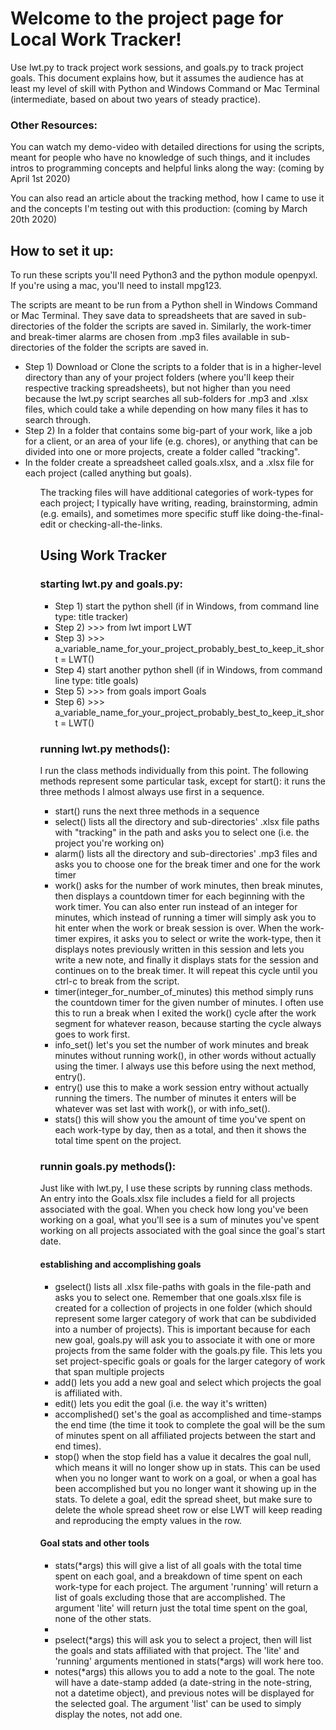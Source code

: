 <h1>Welcome to the project page for Local Work Tracker!</h1> 

<p>Use lwt.py to track project work sessions, and goals.py to track project goals. This document explains how, but it assumes the audience has at least my level of skill with Python and Windows Command or Mac Terminal (intermediate, based on about two years of steady practice).</p>

<h3>Other Resources:</h3>

<p>You can watch my demo-video with detailed directions for using the scripts, meant for people who have no knowledge of such things, and it includes intros to programming concepts and helpful links along the way: (coming by April 1st 2020)</p>

<p>You can also read an article about the tracking method, how I came to use it and the concepts I'm testing out with this production: (coming by March 20th 2020)</p>

<h2>How to set it up:</h2>

<p>To run these scripts you'll need Python3 and the python module openpyxl. If you're using a mac, you'll need to install mpg123.</p>

<p>The scripts are meant to be run from a Python shell in Windows Command or Mac Terminal. They save data to spreadsheets that are saved in sub-directories of the folder the scripts are saved in. Similarly, the work-timer and break-timer alarms are chosen from .mp3 files available in sub-directories of the folder the scripts are saved in.</p>
<ul>
<li>Step 1) Download or Clone the scripts to a folder that is in a higher-level directory than any of your project folders (where you'll keep their respective tracking spreadsheets), but not higher than you need because the lwt.py script searches all sub-folders for .mp3 and .xlsx files, which could take a while depending on how many files it has to search through.</li>
 <li>Step 2) In a folder that contains some big-part of your work, like a job for a client, or an area of your life (e.g. chores), or anything that can be divided into one or more projects, create a folder called "tracking".</li>
 <li>In the folder create a spreadsheet called goals.xlsx, and a .xlsx file for each project (called anything but goals).</li>
<ul>
   
<p>The tracking files will have additional categories of work-types for each project; I typically have writing, reading, brainstorming, admin (e.g. emails), and sometimes more specific stuff like doing-the-final-edit or checking-all-the-links.</p>

<h2>Using Work Tracker</h2>

<h3>starting lwt.py and goals.py:</h3>

<ul>
  <li>Step 1) start the python shell (if in Windows, from command line type: title tracker)</li>
  <li>Step 2) >>> from lwt import LWT</li>
  <li>Step 3) >>> a_variable_name_for_your_project_probably_best_to_keep_it_short = LWT()</li>
  <li>Step 4) start another python shell (if in Windows, from command line type: title goals)</li>
  <li>Step 5) >>> from goals import Goals</li>
  <li>Step 6) >>> a_variable_name_for_your_project_probably_best_to_keep_it_short = LWT()</li>
</ul>

<h3>running lwt.py methods():</h3>

<p>I run the class methods individually from this point. The following methods represent some particular task, except for start(): it runs the three methods I almost always use first in a sequence.</p>
<ul>
  <li>start() runs the next three methods in a sequence</li>
<li>select() lists all the directory and sub-directories' .xlsx file paths with "tracking" in the path and asks you to select one (i.e. the project you're working on)</li>
<li>alarm() lists all the directory and sub-directories' .mp3 files and asks you to choose one for the break timer and one for the work timer</li>
<li>work() asks for the number of work minutes, then break minutes, then displays a countdown timer for each beginning with the work timer. You can also enter run instead of an integer for minutes, which instead of running a timer will simply ask you to hit enter when the work or break session is over. When the work-timer expires, it asks you to select or write the work-type, then it displays notes previously written in this session and lets you write a new note, and finally it displays stats for the session and continues on to the break timer. It will repeat this cycle until you ctrl-c to break from the script.</li>
<li>timer(integer_for_number_of_minutes) this method simply runs the countdown timer for the given number of minutes. I often use this to run a break when I exited the work() cycle after the work segment for whatever reason, because starting the cycle always goes to work first.</li>
  <li>info_set() let's you set the number of work minutes and break minutes without running work(), in other words without actually using the timer. I always use this before using the next method, entry().</li>
  <li>entry() use this to make a work session entry without actually running the timers. The number of minutes it enters will be whatever was set last with work(), or with info_set().
  <li>stats() this will show you the amount of time you've spent on each work-type by day, then as a total, and then it shows the total time spent on the project.</li> 
</ul>

<h3>runnin goals.py methods():</h3>

<p>Just like with lwt.py, I use these scripts by running class methods. An entry into the Goals.xlsx file includes a field for all projects associated with the goal. When you check how long you've been working on a goal, what you'll see is a sum of minutes you've spent working on all projects associated with the goal since the goal's start date.</p>

<h4>establishing and accomplishing goals</h4>

<ul>
  <li>gselect() lists all .xlsx file-paths with goals in the file-path and asks you to select one. Remember that one goals.xlsx file is created for a collection of projects in one folder (which should represent some larger category of work that can be subdivided into a number of projects). This is important because for each new goal, goals.py will ask you to associate it with one or more projects from the same folder with the goals.py file. This lets you set project-specific goals or goals for the larger category of work that span multiple projects</li>
  <li>add() lets you add a new goal and select which projects the goal is affiliated with.</li>
  <li>edit() lets you edit the goal (i.e. the way it's written)</li>
  <li>accomplished() set's the goal as accomplished and time-stamps the end time (the time it took to complete the goal will be the sum of minutes spent on all affiliated projects between the start and end times).
  <li>stop() when the stop field has a value it decalres the goal null, which means it will no longer show up in stats. This can be used when you no longer want to work on a goal, or when a goal has been accomplished but you no longer want it showing up in the stats. To delete a goal, edit the spread sheet, but make sure to delete the whole spread sheet row or else LWT will keep reading and reproducing the empty values in the row.</li>  
</ul>

<h4>Goal stats and other tools</h4>

<ul>
  <li>stats(*args) this will give a list of all goals with the total time spent on each goal, and a breakdown of time spent on each work-type for each project. The argument 'running' will return a list of goals excluding those that are accomplished. The argument 'lite' will return just the total time spent on the goal, none of the other stats.<li>
  <li>pselect(*args) this will ask you to select a project, then will list the goals and stats affiliated with that project. The 'lite' and 'running' arguments mentioned in stats(*args) will work here too.</li>
  <li>notes(*args) this allows you to add a note to the goal. The note will have a date-stamp added (a date-string in the note-string, not a datetime object), and previous notes will be displayed for the selected goal. The argument 'list' can be used to simply display the notes, not add one.</li>
</ul>


